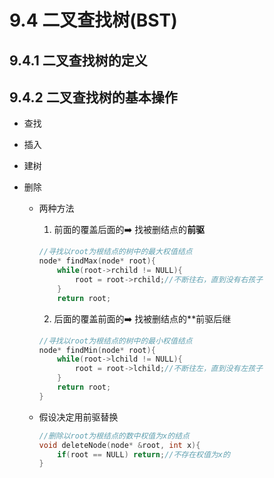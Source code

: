 # 9.4 二叉查找树(BST)

## 9.4.1 二叉查找树的定义

## 9.4.2 二叉查找树的基本操作

* 查找

* 插入

* 建树

* 删除

  * 两种方法

    1. 前面的覆盖后面的:arrow_right: 找被删结点的**前驱**

    ```cpp
    //寻找以root为根结点的树中的最大权值结点
    node* findMax(node* root){
        while(root->rchild != NULL){
            root = root->rchild;//不断往右，直到没有右孩子
        }
        return root;
    ```

    2. 后面的覆盖前面的:arrow_right: 找被删结点的**前驱后继

    ```cpp
    //寻找以root为根结点的树中的最小权值结点
    node* findMin(node* root){
        while(root->lchild != NULL){
            root = root->lchild;//不断往左，直到没有左孩子
        }
        return root;
    }
    ```

  * 假设决定用前驱替换

    ```cpp
    //删除以root为根结点的数中权值为x的结点
    void deleteNode(node* &root, int x){
        if(root == NULL) return;//不存在权值为x的
    }
    ```

    